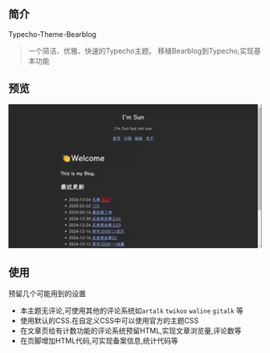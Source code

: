 ## 简介 
Typecho-Theme-Bearblog

> 一个简洁、优雅、快速的Typecho主题。
移植Bearblog到Typecho,实现基本功能

## 预览
![截图](https://raw.githubusercontent.com/jkjoy/Typecho-Theme-Bearblog/refs/heads/main/screenshot.webp)

## 使用

预留几个可能用到的设置

- 本主题无评论,可使用其他的评论系统如`artalk` `twikoo` `waline` `gitalk` 等
- 使用默认的CSS.在自定义CSS中可以使用官方的主题CSS
- 在文章页给有计数功能的评论系统预留HTML,实现文章浏览量,评论数等
- 在页脚增加HTML代码,可实现备案信息,统计代码等